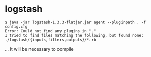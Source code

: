 logstash
========

```
$ java -jar logstash-1.3.3-flatjar.jar agent --pluginpath . -f config.cfg
Error: Could not find any plugins in "."
I tried to find files matching the following, but found none:
./logstash/{inputs,filters,outputs}/*.rb
```

... It will be necessary to compile
